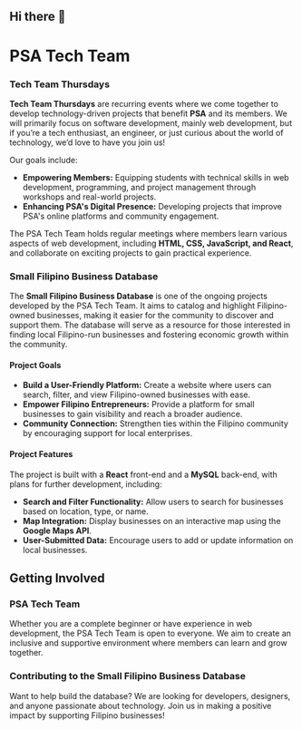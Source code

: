## Hi there 👋

<!--

**Here are some ideas to get you started:**

🙋‍♀️ A short introduction - what is your organization all about?
🌈 Contribution guidelines - how can the community get involved?
👩‍💻 Useful resources - where can the community find your docs? Is there anything else the community should know?
🍿 Fun facts - what does your team eat for breakfast?
🧙 Remember, you can do mighty things with the power of [Markdown](https://docs.github.com/github/writing-on-github/getting-started-with-writing-and-formatting-on-github/basic-writing-and-formatting-syntax)
-->

# PSA Tech Team

### Tech Team Thursdays
**Tech Team Thursdays** are recurring events where we come together to develop technology-driven projects that benefit **PSA** and its members. We will primarily focus on software development, mainly web development, but if you’re a tech enthusiast, an engineer, or just curious about the world of technology, we’d love to have you join us!

Our goals include:
- **Empowering Members:** Equipping students with technical skills in web development, programming, and project management through workshops and real-world projects.
- **Enhancing PSA's Digital Presence:** Developing projects that improve PSA's online platforms and community engagement.

The PSA Tech Team holds regular meetings where members learn various aspects of web development, including **HTML, CSS, JavaScript, and React**, and collaborate on exciting projects to gain practical experience.

### Small Filipino Business Database
The **Small Filipino Business Database** is one of the ongoing projects developed by the PSA Tech Team. It aims to catalog and highlight Filipino-owned businesses, making it easier for the community to discover and support them. The database will serve as a resource for those interested in finding local Filipino-run businesses and fostering economic growth within the community.

#### Project Goals
- **Build a User-Friendly Platform:** Create a website where users can search, filter, and view Filipino-owned businesses with ease.
- **Empower Filipino Entrepreneurs:** Provide a platform for small businesses to gain visibility and reach a broader audience.
- **Community Connection:** Strengthen ties within the Filipino community by encouraging support for local enterprises.

#### Project Features
The project is built with a **React** front-end and a **MySQL** back-end, with plans for further development, including:
- **Search and Filter Functionality:** Allow users to search for businesses based on location, type, or name.
- **Map Integration:** Display businesses on an interactive map using the **Google Maps API**.
- **User-Submitted Data:** Encourage users to add or update information on local businesses.

## Getting Involved

### PSA Tech Team
Whether you are a complete beginner or have experience in web development, the PSA Tech Team is open to everyone. We aim to create an inclusive and supportive environment where members can learn and grow together.

### Contributing to the Small Filipino Business Database
Want to help build the database? We are looking for developers, designers, and anyone passionate about technology. Join us in making a positive impact by supporting Filipino businesses!

